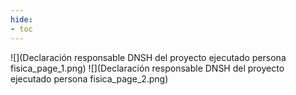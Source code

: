 ```yaml
---
hide:
- toc
---
```

![](Declaración responsable DNSH del proyecto ejecutado persona fisica_page_1.png)
![](Declaración responsable DNSH del proyecto ejecutado persona fisica_page_2.png)

 <style> 
body {
background-image: url('https://github.com/asolear/assets/blob/master/imgs/fondo3.jpg?raw=true'); 
background-repeat: no-repeat; 
background-attachment: fixed; /* background-size: cover; */ 
background-size: 100% 100%;
}
</style> 
